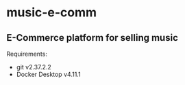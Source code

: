 # music-e-comm
## E-Commerce platform for selling music

Requirements:
- git v2.37.2.2
- Docker Desktop v4.11.1
